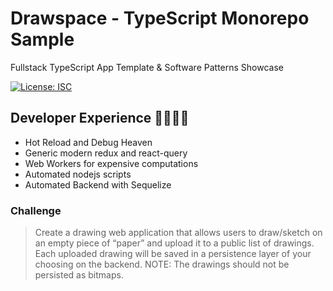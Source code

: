 # Drawspace - TypeScript Monorepo Sample

Fullstack TypeScript App Template & Software Patterns Showcase

[![License: ISC](https://img.shields.io/badge/License-ISC-blue.svg)](https://opensource.org/licenses/ISC)

## Developer Experience 🙌💕😎✨

- Hot Reload and Debug Heaven
- Generic modern redux and react-query
- Web Workers for expensive computations
- Automated nodejs scripts
- Automated Backend with Sequelize

### Challenge

> Create a drawing web application that allows users to draw/sketch on an empty piece of “paper” and upload it to a public list of drawings.
> Each uploaded drawing will be saved in a persistence layer of your choosing on the backend.
> NOTE: The drawings should not be persisted as bitmaps.
